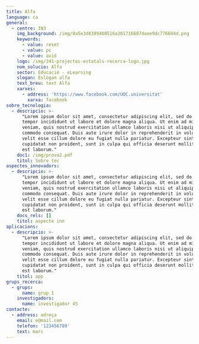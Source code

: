 ```yaml
---
title: Alfa
language: ca
general:
  - centre: IN3
    img_background: /img/0a5e3d8399408516a201716607daee9dc776694d.png
    keywords:
      - value: reset
      - value: pc
      - value: avió
    logo: /img/241-projectes-estatals-recerca-logo.jpg
    nom_solucio: Alfa
    sector: Educació - eLearning
    slogan: Eslògan alfa
    text_breu: text Alfa
    xarxes:
      - address: 'https://www.facebook.com/UOC.universitat'
        xarxa: facebook
sobre_tecnologia:
  - descripcio: >-
      "Lorem ipsum dolor sit amet, consectetur adipiscing elit, sed do eiusmod
      tempor incididunt ut labore et dolore magna aliqua. Ut enim ad minim
      veniam, quis nostrud exercitation ullamco laboris nisi ut aliquip ex ea
      commodo consequat. Duis aute irure dolor in reprehenderit in voluptate
      velit esse cillum dolore eu fugiat nulla pariatur. Excepteur sint occaecat
      cupidatat non proident, sunt in culpa qui officia deserunt mollit anim id
      est laborum."
    doc1: /img/prova2.pdf
    titol: Sobre tec
aspectes_innovadors:
  - descripcio: >-
      "Lorem ipsum dolor sit amet, consectetur adipiscing elit, sed do eiusmod
      tempor incididunt ut labore et dolore magna aliqua. Ut enim ad minim
      veniam, quis nostrud exercitation ullamco laboris nisi ut aliquip ex ea
      commodo consequat. Duis aute irure dolor in reprehenderit in voluptate
      velit esse cillum dolore eu fugiat nulla pariatur. Excepteur sint occaecat
      cupidatat non proident, sunt in culpa qui officia deserunt mollit anim id
      est laborum."
    docs_rels: []
    titol: aspecte inn
aplicacions:
  - descripcio: >-
      "Lorem ipsum dolor sit amet, consectetur adipiscing elit, sed do eiusmod
      tempor incididunt ut labore et dolore magna aliqua. Ut enim ad minim
      veniam, quis nostrud exercitation ullamco laboris nisi ut aliquip ex ea
      commodo consequat. Duis aute irure dolor in reprehenderit in voluptate
      velit esse cillum dolore eu fugiat nulla pariatur. Excepteur sint occaecat
      cupidatat non proident, sunt in culpa qui officia deserunt mollit anim id
      est laborum."
    titol: app
grups_recerca:
  - grups:
      name: grup 1
    investigadors:
      name: investigador 45
contacte:
  - address: adreça
    email: e@mail.com
    telefon: '123456789'
    text: marc
---
```


